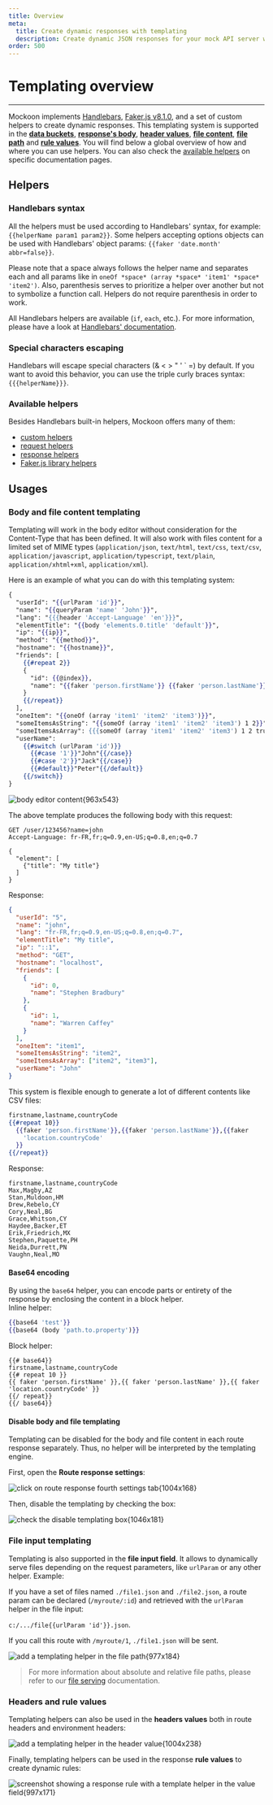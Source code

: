 ```yaml
---
title: Overview
meta:
  title: Create dynamic responses with templating
  description: Create dynamic JSON responses for your mock API server with Mockoon's templating system including Faker.js
order: 500
---
```


# Templating overview

---

Mockoon implements [Handlebars](https://handlebarsjs.com/), [Faker.js v8.1.0](https://fakerjs.dev/), and a set of custom helpers to create dynamic responses. This templating system is supported in the [**data buckets**](#content-of-a-data-bucket), [**response's body**](#body-and-file-content-templating), [**header values**](#headers-and-rule-values), [**file content**](#body-and-file-content-templating), [**file path**](#file-input-templating) and [**rule values**](#headers-and-rule-values). You will find below a global overview of how and where you can use helpers. You can also check the [available helpers](#available-helpers) on specific documentation pages.

## Helpers

### Handlebars syntax

All the helpers must be used according to Handlebars' syntax, for example: `{{helperName param1 param2}}`. Some helpers accepting options objects can be used with Handlebars' object params: `{{faker 'date.month' abbr=false}}`.

Please note that a space always follows the helper name and separates each and all params like in `oneOf *space* (array *space* 'item1' *space* 'item2')`.
Also, parenthesis serves to prioritize a helper over another but not to symbolize a function call. Helpers do not require parenthesis in order to work.

All Handlebars helpers are available (`if`, `each`, etc.). For more information, please have a look at [Handlebars' documentation](https://handlebarsjs.com/).

### Special characters escaping

Handlebars will escape special characters (& < > " ' \` =) by default. If you want to avoid this behavior, you can use the triple curly braces syntax:`{{{helperName}}}`.

### Available helpers

Besides Handlebars built-in helpers, Mockoon offers many of them:

- [custom helpers](docs:templating/mockoon-helpers)
- [request helpers](docs:templating/mockoon-request-helpers)
- [response helpers](docs:templating/mockoon-response-helpers)
- [Faker.js library helpers](docs:templating/fakerjs-helpers)

## Usages

### Body and file content templating

Templating will work in the body editor without consideration for the Content-Type that has been defined. It will also work with files content for a limited set of MIME types (`application/json`, `text/html`, `text/css`, `text/csv`, `application/javascript`, `application/typescript`, `text/plain`, `application/xhtml+xml`, `application/xml`).

Here is an example of what you can do with this templating system:

<!-- prettier-ignore -->
```handlebars
{
  "userId": "{{urlParam 'id'}}",
  "name": "{{queryParam 'name' 'John'}}",
  "lang": "{{{header 'Accept-Language' 'en'}}}",
  "elementTitle": "{{body 'elements.0.title' 'default'}}",
  "ip": "{{ip}}",
  "method": "{{method}}",
  "hostname": "{{hostname}}",
  "friends": [
    {{#repeat 2}}
    { 
      "id": {{@index}}, 
      "name": "{{faker 'person.firstName'}} {{faker 'person.lastName'}}" 
    }
    {{/repeat}}
  ], 
  "oneItem": "{{oneOf (array 'item1' 'item2' 'item3')}}", 
  "someItemsAsString": "{{someOf (array 'item1' 'item2' 'item3') 1 2}}", 
  "someItemsAsArray": {{{someOf (array 'item1' 'item2' 'item3') 1 2 true}}}, 
  "userName": 
    {{#switch (urlParam 'id')}}
      {{#case '1'}}"John"{{/case}}
      {{#case '2'}}"Jack"{{/case}}
      {{#default}}"Peter"{{/default}}
    {{/switch}}
}
```

![body editor content{963x543}](docs-img:body-templating.png)

The above template produces the following body with this request:

```http
GET /user/123456?name=john
Accept-Language: fr-FR,fr;q=0.9,en-US;q=0.8,en;q=0.7

{
  "element": [
    {"title": "My title"}
  ]
}
```

Response:

```json
{
  "userId": "5",
  "name": "john",
  "lang": "fr-FR,fr;q=0.9,en-US;q=0.8,en;q=0.7",
  "elementTitle": "My title",
  "ip": "::1",
  "method": "GET",
  "hostname": "localhost",
  "friends": [
    {
      "id": 0,
      "name": "Stephen Bradbury"
    },
    {
      "id": 1,
      "name": "Warren Caffey"
    }
  ],
  "oneItem": "item1",
  "someItemsAsString": "item2",
  "someItemsAsArray": ["item2", "item3"],
  "userName": "John"
}
```

This system is flexible enough to generate a lot of different contents like CSV files:

```handlebars
firstname,lastname,countryCode
{{#repeat 10}}
  {{faker 'person.firstName'}},{{faker 'person.lastName'}},{{faker
    'location.countryCode'
  }}
{{/repeat}}
```

Response:

```csv
firstname,lastname,countryCode
Max,Magby,AZ
Stan,Muldoon,HM
Drew,Rebelo,CY
Cory,Neal,BG
Grace,Whitson,CY
Haydee,Backer,ET
Erik,Friedrich,MX
Stephen,Paquette,PH
Neida,Durrett,PN
Vaughn,Neal,MO
```

#### Base64 encoding

By using the `base64` helper, you can encode parts or entirety of the response by enclosing the content in a block helper.  
Inline helper:

```handlebars
{{base64 'test'}}
{{base64 (body 'path.to.property')}}
```

Block helper:

```csv
{{# base64}}
firstname,lastname,countryCode
{{# repeat 10 }}
{{ faker 'person.firstName' }},{{ faker 'person.lastName' }},{{ faker 'location.countryCode' }}
{{/ repeat}}
{{/ base64}}
```

#### Disable body and file templating

Templating can be disabled for the body and file content in each route response separately. Thus, no helper will be interpreted by the templating engine.

First, open the **Route response settings**:

![click on route response fourth settings tab{1004x168}](docs-img:open-route-response-settings.png)

Then, disable the templating by checking the box:

![check the disable templating box{1046x181}](docs-img:disable-route-response-templating.png)

### File input templating

Templating is also supported in the **file input field**. It allows to dynamically serve files depending on the request parameters, like `urlParam` or any other helper. Example:

If you have a set of files named `./file1.json` and `./file2.json`, a route param can be declared (`/myroute/:id`) and retrieved with the `urlParam` helper in the file input:

`c:/.../file{{urlParam 'id'}}.json`.

If you call this route with `/myroute/1`, `./file1.json` will be sent.

![add a templating helper in the file path{977x184}](docs-img:file-path-templating.png)

> For more information about absolute and relative file paths, please refer to our [file serving](docs:response-configuration/file-serving#absolute-or-relative-paths) documentation.

### Headers and rule values

Templating helpers can also be used in the **headers values** both in route headers and environment headers:

![add a templating helper in the header value{1004x238}](docs-img:headers-templating.png)

Finally, templating helpers can be used in the response **rule values** to create dynamic rules:

![screenshot showing a response rule with a template helper in the value field{997x171}](docs-img:template-helper-response-rule-value.png)
